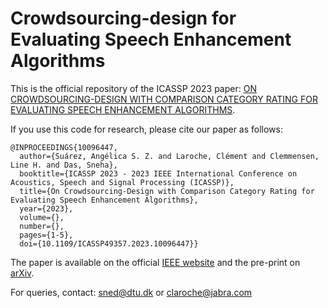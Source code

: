 # Crowdsourcing-design for Evaluating Speech Enhancement Algorithms
This is the official repository of the ICASSP 2023 paper: [ON CROWDSOURCING-DESIGN WITH COMPARISON CATEGORY RATING FOR
EVALUATING SPEECH ENHANCEMENT ALGORITHMS](https://ieeexplore.ieee.org/abstract/document/10096447?casa_token=3CaR7hnJFgwAAAAA:jTYd_z60PQQw0i9iVNZPsosrL3q5lyIIOcnTGIftpePWwVAdAOZqM1o8G9PbB9S6E0iOSeYtOA). 

If you use this code for research, please cite our paper as follows:
```
@INPROCEEDINGS{10096447,
  author={Suárez, Angélica S. Z. and Laroche, Clément and Clemmensen, Line H. and Das, Sneha},
  booktitle={ICASSP 2023 - 2023 IEEE International Conference on Acoustics, Speech and Signal Processing (ICASSP)}, 
  title={On Crowdsourcing-Design with Comparison Category Rating for Evaluating Speech Enhancement Algorithms}, 
  year={2023},
  volume={},
  number={},
  pages={1-5},
  doi={10.1109/ICASSP49357.2023.10096447}}
```

The paper is available on the official [IEEE website](https://ieeexplore.ieee.org/abstract/document/10096447?casa_token=3CaR7hnJFgwAAAAA:jTYd_z60PQQw0i9iVNZPsosrL3q5lyIIOcnTGIftpePWwVAdAOZqM1o8G9PbB9S6E0iOSeYtOA) and the pre-print on [arXiv](http://arxiv.org/abs/2306.01538).

For queries, contact: sned@dtu.dk or claroche@jabra.com



